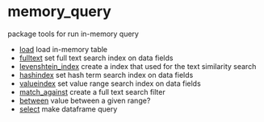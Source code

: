 ﻿# memory_query

package tools for run in-memory query

+ [load](memory_query/load.1) load in-memory table
+ [fulltext](memory_query/fulltext.1) set full text search index on data fields
+ [levenshtein_index](memory_query/levenshtein_index.1) create a index that used for the text similarity search
+ [hashindex](memory_query/hashindex.1) set hash term search index on data fields
+ [valueindex](memory_query/valueindex.1) set value range search index on data fields
+ [match_against](memory_query/match_against.1) create a full text search filter
+ [between](memory_query/between.1) value between a given range?
+ [select](memory_query/select.1) make dataframe query
